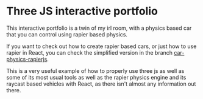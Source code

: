# Three JS interactive portfolio

This interactive portfolio is a twin of my irl room, with a physics based car that you can control using rapier based physics.

If you want to check out how to create rapier based cars, or just how to use rapier in React, you can check the simplified version in the branch <a href="https://github.com/LoronsoDev/interactive-portfolio/tree/car-physics-rapierjs">car-physics-rapierjs</a>.

This is a very useful example of how to properly use three js as well as some of its most usual tools as well as the rapier physics engine and its raycast based vehicles with React, as there isn't almost any information out there.
